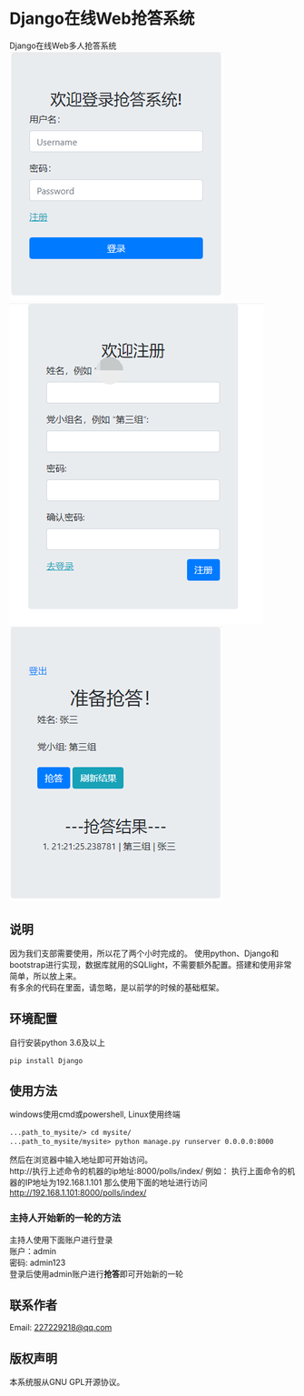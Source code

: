 # Django在线Web抢答系统

Django在线Web多人抢答系统  
![login](login.png)  
![register](register.png)  
![qiangda](qiangda.png)  

## 说明
因为我们支部需要使用，所以花了两个小时完成的。
使用python、Django和bootstrap进行实现，数据库就用的SQLlight，不需要额外配置。搭建和使用非常简单，所以放上来。  
有多余的代码在里面，请忽略，是以前学的时候的基础框架。  

## 环境配置

自行安装python 3.6及以上
```
pip install Django
```
## 使用方法
windows使用cmd或powershell, Linux使用终端

```
...path_to_mysite/> cd mysite/
...path_to_mysite/mysite> python manage.py runserver 0.0.0.0:8000
```

然后在浏览器中输入地址即可开始访问。  
http://执行上述命令的机器的ip地址:8000/polls/index/
例如：
执行上面命令的机器的IP地址为192.168.1.101
那么使用下面的地址进行访问  
http://192.168.1.101:8000/polls/index/

### 主持人开始新的一轮的方法
主持人使用下面账户进行登录  
账户：admin  
密码: admin123  
登录后使用admin账户进行**抢答**即可开始新的一轮

## 联系作者
Email: 227229218@qq.com

## 版权声明
本系统服从GNU GPL开源协议。
